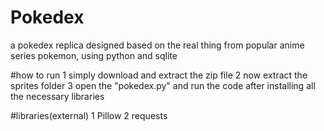 # Pokedex
a pokedex replica designed based on the real thing from popular anime series pokemon, using python and sqlite

#how to run
1 simply download and extract the zip file
2 now extract the sprites folder
3 open the "pokedex.py" and run the code after installing all the necessary libraries

#libraries(external)
1 Pillow
2 requests
